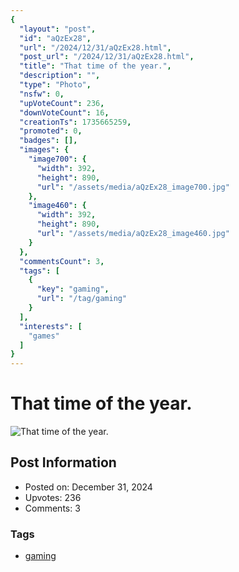 ```yaml
---
{
  "layout": "post",
  "id": "aQzEx28",
  "url": "/2024/12/31/aQzEx28.html",
  "post_url": "/2024/12/31/aQzEx28.html",
  "title": "That time of the year.",
  "description": "",
  "type": "Photo",
  "nsfw": 0,
  "upVoteCount": 236,
  "downVoteCount": 16,
  "creationTs": 1735665259,
  "promoted": 0,
  "badges": [],
  "images": {
    "image700": {
      "width": 392,
      "height": 890,
      "url": "/assets/media/aQzEx28_image700.jpg"
    },
    "image460": {
      "width": 392,
      "height": 890,
      "url": "/assets/media/aQzEx28_image460.jpg"
    }
  },
  "commentsCount": 3,
  "tags": [
    {
      "key": "gaming",
      "url": "/tag/gaming"
    }
  ],
  "interests": [
    "games"
  ]
}
---
```


# That time of the year.

![That time of the year.](/assets/media/aQzEx28_image700.jpg)

## Post Information

- Posted on: December 31, 2024
- Upvotes: 236
- Comments: 3

### Tags

- [gaming](/tag/gaming)
